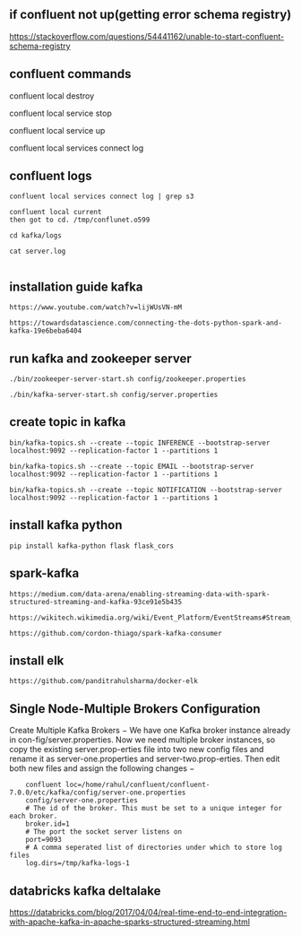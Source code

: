 ## if confluent not up(getting error schema registry)

https://stackoverflow.com/questions/54441162/unable-to-start-confluent-schema-registry

## confluent commands
confluent local destroy

confluent local service stop

confluent local service up

confluent local services connect log

## confluent logs
```
confluent local services connect log | grep s3

confluent local current
then got to cd. /tmp/conflunet.o599

cd kafka/logs

cat server.log 


```


## installation guide kafka
```
https://www.youtube.com/watch?v=lijWUsVN-mM

https://towardsdatascience.com/connecting-the-dots-python-spark-and-kafka-19e6beba6404

```

## run kafka and zookeeper server
```
./bin/zookeeper-server-start.sh config/zookeeper.properties

./bin/kafka-server-start.sh config/server.properties
```


## create topic in kafka
```
bin/kafka-topics.sh --create --topic INFERENCE --bootstrap-server localhost:9092 --replication-factor 1 --partitions 1

bin/kafka-topics.sh --create --topic EMAIL --bootstrap-server localhost:9092 --replication-factor 1 --partitions 1

bin/kafka-topics.sh --create --topic NOTIFICATION --bootstrap-server localhost:9092 --replication-factor 1 --partitions 1

```

## install kafka python
```
pip install kafka-python flask flask_cors
```

## spark-kafka
```
https://medium.com/data-arena/enabling-streaming-data-with-spark-structured-streaming-and-kafka-93ce91e5b435

https://wikitech.wikimedia.org/wiki/Event_Platform/EventStreams#Stream_selection

https://github.com/cordon-thiago/spark-kafka-consumer
```
## install elk
```
https://github.com/panditrahulsharma/docker-elk
```

## Single Node-Multiple Brokers Configuration
Create Multiple Kafka Brokers − We have one Kafka broker instance already in con-fig/server.properties. Now we need multiple broker instances, so copy the existing server.prop-erties file into two new config files and rename it as server-one.properties and server-two.prop-erties. Then edit both new files and assign the following changes −

        confluent loc=/home/rahul/confluent/confluent-7.0.0/etc/kafka/config/server-one.properties
        config/server-one.properties
        # The id of the broker. This must be set to a unique integer for each broker.
        broker.id=1
        # The port the socket server listens on
        port=9093
        # A comma seperated list of directories under which to store log files
        log.dirs=/tmp/kafka-logs-1


## databricks kafka deltalake 
https://databricks.com/blog/2017/04/04/real-time-end-to-end-integration-with-apache-kafka-in-apache-sparks-structured-streaming.html
